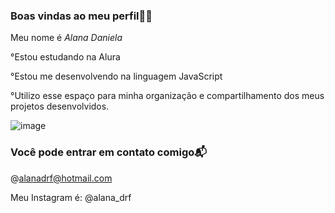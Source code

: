### Boas vindas ao meu perfil💜💜

Meu nome é *Alana Daniela*

°Estou estudando na Alura

°Estou me desenvolvendo na linguagem JavaScript

°Utilizo esse espaço para minha organização e compartilhamento dos meus projetos desenvolvidos.

![image](https://github.com/alanadrf26/alana/assets/170565189/b36a7a81-b9c3-40ee-a0cb-1c7194fae34e)

### Você pode entrar em contato comigo📬
@alanadrf@hotmail.com

Meu Instagram é: @alana_drf
